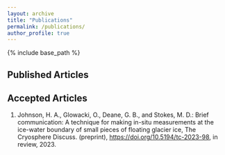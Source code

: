 ```yaml
---
layout: archive
title: "Publications"
permalink: /publications/
author_profile: true
---
```


{% include base_path %}

## Published Articles

## Accepted Articles
1. Johnson, H. A., Glowacki, O., Deane, G. B., and Stokes, M. D.: Brief communication: A technique for making in-situ measurements at the ice-water boundary of small pieces of floating glacier ice, The Cryosphere Discuss. (preprint), https://doi.org/10.5194/tc-2023-98, in review, 2023.
